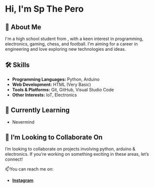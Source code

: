 # Hi, I'm Sp The Pero


## 🚀 About Me
I'm a high school student from , with a keen interest in programming, electronics, gaming, chess, and football. I'm aiming for a career in engineering and love exploring new technologies and ideas.

## 🛠 Skills
- **Programming Languages:** Python, Arduino
- **Web Development:** HTML (Very Basic)
- **Tools & Platforms:** Git, GitHub, Visual Studio Code
- **Other Interests:** IoT, Electronics

## 🌱 Currently Learning
- Nevermind

## 🤝 I’m Looking to Collaborate On
I’m looking to collaborate on projects involving python, arduino & electronics. If you're working on something exciting in these areas, let’s connect!

📫You can reach me on:
-  [**Instagram**](https://www.instagram.com/spthepero/)

<!---
Sp-the-pero/Sp-the-pero is a ✨ special ✨ repository because its `README.md` (this file) appears on your GitHub profile.
You can click the Preview link to take a look at your changes.
--->
